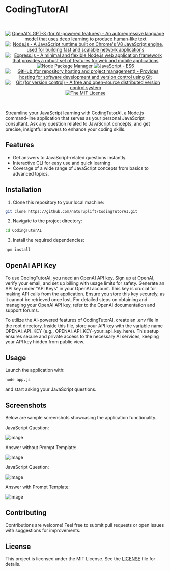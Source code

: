 # CodingTutorAI

<br/>
<p align="center">
    <a href="https://www.openai.com/" >
        <img alt="OpenAI's GPT-3 (for AI-powered features) - An autoregressive language model that uses deep learning to produce human-like text" src="https://img.shields.io/static/v1.svg?label=OpenAI&message=GPT-3-turbo&color=brightgreen" /></a>
    <a href="https://nodejs.org/" >
        <img alt="Node.js - A JavaScript runtime built on Chrome's V8 JavaScript engine, used for building fast and scalable network applications" src="https://img.shields.io/static/v1.svg?label=Node.js&message=JavaScript runtime&color=lightyellow" /></a>
    <a href="https://expressjs.com/" >
        <img alt="Express.js - A minimal and flexible Node.js web application framework that provides a robust set of features for web and mobile applications" src="https://img.shields.io/static/v1.svg?label=Express.js&message=web app framework&color=blue" /></a>
    <a href="https://www.npmjs.com/" >
        <img alt="Node Package Manager" src="https://img.shields.io/static/v1.svg?label=npm&message=packages&color=lightblue" /></a>
    <a href="https://developer.mozilla.org/en-US/docs/Web/JavaScript" >
        <img alt="JavaScript - ES6" src="https://img.shields.io/static/v1.svg?label=JavaScript&message=ES6&color=violet" /></a>
    <a href="https://github.com/">
        <img alt="GitHub (for repository hosting and project management) - Provides hosting for software development and version control using Git" src="https://img.shields.io/static/v1.svg?label=GitHub&message=hosting&color=lightgrey" /></a>
    <a href="https://git-scm.com/">
        <img alt="Git (for version control) - A free and open-source distributed version control system" src="https://img.shields.io/static/v1.svg?label=Git&message=version control&color=black" /></a>
    <a href="https://opensource.org/license/mit/">
        <img alt="The MIT License" src="https://img.shields.io/static/v1.svg?label=License&message=MIT&color=lightgreen" /></a>
</p>
<br/>

Streamline your JavaScript learning with CodingTutorAI, a Node.js command-line application that serves as your personal JavaScript consultant. Ask any question related to JavaScript concepts, and get precise, insightful answers to enhance your coding skills.

## Features

-   Get answers to JavaScript-related questions instantly.
-   Interactive CLI for easy use and quick learning.
-   Coverage of a wide range of JavaScript concepts from basics to advanced topics.

## Installation

1. Clone this repository to your local machine:
```bash
git clone https://github.com/naturuplift/CodingTutorAI.git
```

2. Navigate to the project directory:
```bash
cd CodingTutorAI
```

3. Install the required dependencies:
```bash
npm install
```

## OpenAI API Key

To use CodingTutorAI, you need an OpenAI API key. Sign up at OpenAI, verify your email, and set up billing with usage limits for safety. Generate an API key under "API Keys" in your OpenAI account. This key is crucial for making API calls from the application. Ensure you store this key securely, as it cannot be retrieved once lost. For detailed steps on obtaining and managing your OpenAI API key, refer to the OpenAI documentation and support forums.

To utilize the AI-powered features of CodingTutorAI, create an .env file in the root directory. Inside this file, store your API key with the variable name OPENAI_API_KEY (e.g., OPENAI_API_KEY=your_api_key_here). This setup ensures secure and private access to the necessary AI services, keeping your API key hidden from public view.

## Usage

Launch the application with:
```bash
node app.js
```
and start asking your JavaScript questions.

## Screenshots

Below are sample screenshots showcasing the application functionality.

JavaScript Question:

![image](https://github.com/naturuplift/CodingTutorAI/assets/23546356/fd32e717-fc43-40d8-9e85-1b5593cee227)

Answer without Prompt Template:

![image](https://github.com/naturuplift/CodingTutorAI/assets/23546356/f9ac2556-79e1-4984-8d90-135cde4bf889)

JavaScript Question:

![image](https://github.com/naturuplift/CodingTutorAI/assets/23546356/37549180-dd37-4cfb-867c-a310c99f5d15)

Answer with Prompt Template:

![image](https://github.com/naturuplift/CodingTutorAI/assets/23546356/2d0f8c5b-c367-4b74-9f1a-a1e22fee3849)

## Contributing

Contributions are welcome! Feel free to submit pull requests or open issues with suggestions for improvements.

## License

This project is licensed under the MIT License. See the [LICENSE][MIT] file for details.

[MIT]: <https://github.com/naturuplift/CodingTutorAI/blob/main/LICENSE>
